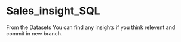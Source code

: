 # Sales_insight_SQL
From the Datasets You can find any insights if you think relevent and commit in new branch.
